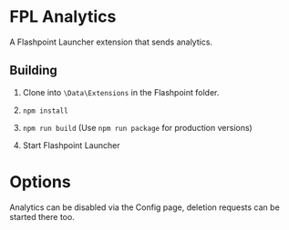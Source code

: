 # FPL Analytics

A Flashpoint Launcher extension that sends analytics.

## Building

1) Clone into `\Data\Extensions` in the Flashpoint folder.

2) `npm install`

3) `npm run build` (Use `npm run package` for production versions)

4) Start Flashpoint Launcher

# Options

Analytics can be disabled via the Config page, deletion requests can be started there too.
